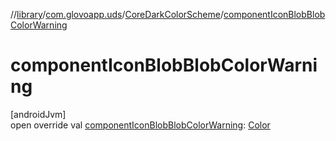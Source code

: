 //[library](../../../index.md)/[com.glovoapp.uds](../index.md)/[CoreDarkColorScheme](index.md)/[componentIconBlobBlobColorWarning](component-icon-blob-blob-color-warning.md)

# componentIconBlobBlobColorWarning

[androidJvm]\
open override val [componentIconBlobBlobColorWarning](component-icon-blob-blob-color-warning.md): [Color](https://developer.android.com/reference/kotlin/androidx/compose/ui/graphics/Color.html)
